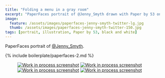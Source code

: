 ```yaml
---
title: "Folding a menu in a gray room"
excerpt: "PaperFaces portrait of @Jenny_Smyth drawn with Paper by 53 on an iPad."
image: 
  feature: /assets/images/paperfaces-jenny-smyth-twitter-lg.jpg
  thumb: /assets/images/paperfaces-jenny-smyth-twitter-150.jpg
tags: [portrait, illustration, Paper by 53, black and white]
---
```


PaperFaces portrait of [@Jenny_Smyth](http://twitter.com/Jenny_Smyth).

{% include boilerplate/paperfaces-2.md %}

<figure class="half">
	<a href="{{ site.url }}/assets/images/paperfaces-jenny-smyth-process-1-lg.jpg"><img src="{{ site.url }}/assets/images/paperfaces-jenny-smyth-process-1-600.jpg" alt="Work in process screenshot"></a>
	<a href="{{ site.url }}/assets/images/paperfaces-jenny-smyth-process-2-lg.jpg"><img src="{{ site.url }}/assets/images/paperfaces-jenny-smyth-process-2-600.jpg" alt="Work in process screenshot"></a>
	<a href="{{ site.url }}/assets/images/paperfaces-jenny-smyth-process-3-lg.jpg"><img src="{{ site.url }}/assets/images/paperfaces-jenny-smyth-process-3-600.jpg" alt="Work in process screenshot"></a>
	<a href="{{ site.url }}/assets/images/paperfaces-jenny-smyth-process-4-lg.jpg"><img src="{{ site.url }}/assets/images/paperfaces-jenny-smyth-process-4-600.jpg" alt="Work in process screenshot"></a>
</figure>